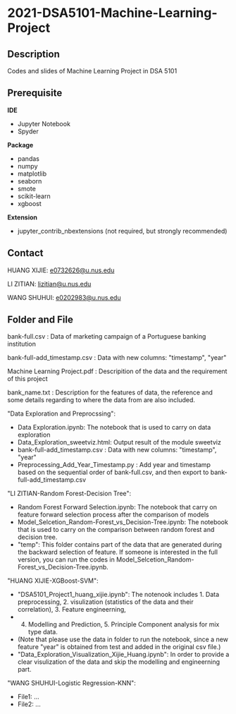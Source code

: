 # 2021-DSA5101-Machine-Learning-Project
## Description

Codes and slides of Machine Learning Project in DSA 5101

## Prerequisite

**IDE**

+ Jupyter Notebook
+ Spyder

**Package**

+ pandas
+ numpy
+ matplotlib
+ seaborn
+ smote
+ scikit-learn
+ xgboost

**Extension**

+ jupyter_contrib_nbextensions (not required, but strongly recommended)

## Contact

HUANG XIJIE: e0732626@u.nus.edu

LI ZITIAN: lizitian@u.nus.edu

WANG SHUHUI: e0202983@u.nus.edu

## Folder and File
bank-full.csv : Data of marketing campaign of a Portuguese banking institution

bank-full-add_timestamp.csv : Data with new columns: "timestamp", "year"

Machine Learning Project.pdf : Descripition of the data and the requirement of this project

bank_name.txt : Description for the features of data, the reference and some details regarding to where the data from are also included.

"Data Exploration and Preprocssing":

+ Data Exploration.ipynb: The notebook that is used to carry on data exploration
+ Data_Exploration_sweetviz.html: Output result of the module sweetviz 
+ bank-full-add_timestamp.csv : Data with new columns: "timestamp", "year"
+ Preprocessing_Add_Year_Timestamp.py : Add year and timestamp based on the sequential order of bank-full.csv, and then export to bank-full-add_timestamp.csv

"LI ZITIAN-Random Forest-Decision Tree":

+ Random Forest Forward Selection.ipynb: The notebook that carry on feature forward selection process after the comparison of models  
+ Model_Selcetion_Random-Forest_vs_Decision-Tree.ipynb:  The notebook that is used to carry on the comparison between random forest and decision tree.
+ "temp": This folder contains part of the data that are generated during the backward selection of feature. If someone is interested in the full version, you can run the codes in Model_Selcetion_Random-Forest_vs_Decision-Tree.ipynb.

"HUANG XIJIE-XGBoost-SVM":

+ "DSA5101_Project1_huang_xijie.ipynb": The notenook includes 1. Data preprocessing, 2. visulization (statistics of the data and their correlation), 3. Feature engineerning, 
+ 4. Modelling and Prediction, 5. Principle Component analysis for mix type data. 
+ (Note that please use the data in folder to run the notebook, since a new feature "year" is obtained from test and added in the original csv file.)
+ "Data_Exploration_Visualization_Xijie_Huang.ipynb": In order to provide a clear visulization of the data and skip the modelling and engineerning part.

"WANG SHUHUI-Logistic Regression-KNN":

+ File1: ...
+ File2: ...
